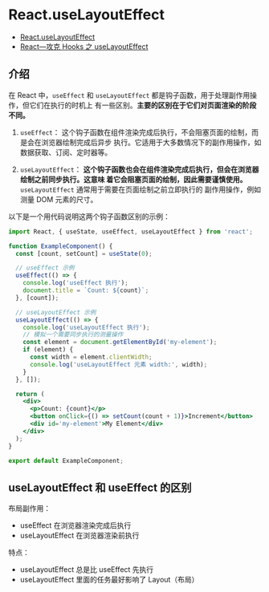 # React.useLayoutEffect

- [React.useLayoutEffect](https://zh-hans.reactjs.org/docs/hooks-reference.html#uselayouteffect)
- [React—攻克 Hooks 之 useLayoutEffect](https://zhuanlan.zhihu.com/p/147173241)

## 介绍

在 React 中，`useEffect` 和 `useLayoutEffect` 都是钩子函数，用于处理副作用操作，但它们在执行的时机上
有一些区别。**主要的区别在于它们对页面渲染的阶段不同。**

1. `useEffect`： 这个钩子函数在组件渲染完成后执行，不会阻塞页面的绘制，而是会在浏览器绘制完成后异步
   执行。它适用于大多数情况下的副作用操作，如数据获取、订阅、定时器等。

2. `useLayoutEffect`： **这个钩子函数也会在组件渲染完成后执行，但会在浏览器绘制之前同步执行。这意味
   着它会阻塞页面的绘制，因此需要谨慎使用。**`useLayoutEffect` 通常用于需要在页面绘制之前立即执行的
   副作用操作，例如测量 DOM 元素的尺寸。

以下是一个用代码说明这两个钩子函数区别的示例：

```jsx
import React, { useState, useEffect, useLayoutEffect } from 'react';

function ExampleComponent() {
  const [count, setCount] = useState(0);

  // useEffect 示例
  useEffect(() => {
    console.log('useEffect 执行');
    document.title = `Count: ${count}`;
  }, [count]);

  // useLayoutEffect 示例
  useLayoutEffect(() => {
    console.log('useLayoutEffect 执行');
    // 模拟一个需要同步执行的测量操作
    const element = document.getElementById('my-element');
    if (element) {
      const width = element.clientWidth;
      console.log('useLayoutEffect 元素 width:', width);
    }
  }, []);

  return (
    <div>
      <p>Count: {count}</p>
      <button onClick={() => setCount(count + 1)}>Increment</button>
      <div id='my-element'>My Element</div>
    </div>
  );
}

export default ExampleComponent;
```

## useLayoutEffect 和 useEffect 的区别

布局副作用：

- useEffect 在浏览器渲染完成后执行
- useLayoutEffect 在浏览器渲染前执行

特点：

- useLayoutEffect 总是比 useEffect 先执行
- useLayoutEffect 里面的任务最好影响了 Layout（布局）
